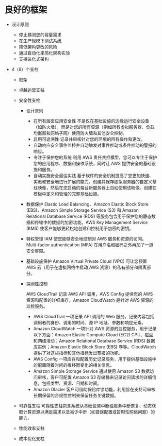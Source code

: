 # 良好的框架

- 设计原则

  - 停止猜测您的容量需求
  - 在生产规模下测试系统
  - 降低架构更改的风险
  - 通过自动化来简化架构实验
  - 支持进化式架构

- 4（6）个支柱

  - 框架

  - 卓越运营支柱

  - 安全性支柱

    - 设计原则

      - 在所有层面应用安全性
        不是仅在基础设施的边缘运行安全设备（如防火墙），而是对您的所有资源（例如所有虚拟服务器、负载均衡器和网络子网）使用防火墙和其他安全控制。 
      - 启用可追溯性
        记录并审核针对您的环境的所有操作和更改。 
      - 自动响应安全事件
        ​监控并自动触发对事件推动或条件推动的警报的响应。 
      - 专注于保护您的系统
        利用 AWS 责任共担模型，您可以专注于保护您的应用程序、数据和操作系统，同时让 AWS 提供安全的基础设施和服务。 
      - 自动实施安全最佳实践
        基于软件的安全机制提高了您更加快速、实惠和安全地进行扩展的能力。创建并保存虚拟服务器的自定义基线映像，然后在您启动的每台新服务器上自动使用该映像。创建在模板中定义和管理的完整基础设施。 

    - 数据保护
      Elastic Load Balancing、Amazon Elastic Block Store (EBS)、Amazon Simple Storage Service (S3) 和 Amazon Relational Database Service (RDS) 等服务包含用于保护您的静态数据和传输中的数据的加密功能。AWS Key Management Service (KMS) 使客户能够更轻松地创建和控制用于加密的密钥。 

    - 特权管理
      IAM 使您能够安全地控制对 AWS 服务和资源的访问。Multi-factor authentication (MFA) 在用户名和密码之外再加了一道安全屏障。 

    - 基础设施保护
      Amazon Virtual Private Cloud (VPC) 可让您预置 AWS 云（用于在虚拟网络中启动 AWS 资源）的私有部分和隔离部分。 

    - 探测性控制

      AWS CloudTrail 记录 AWS API 调用，AWS Config 提供您的 AWS 资源和配置的详细库存，Amazon CloudWatch 是针对 AWS 资源的监控服务。 

      - AWS CloudTrail
        一项记录 API 调用的 Web 服务，记录内容包括调用者的身份、调用的时间、源 IP 地址、参数和响应元素。 
      - Amazon CloudWatch
        一项针对 AWS 资源的监控服务，用于记录以下方面：Amazon Elastic Compute Cloud (EC2) CPU、磁盘和网络活动；Amazon Relational Database Service (RDS) 数据库实例；Amazon Elastic Block Store (EBS) 卷等。CloudWatch 提供了对这些指标和其他指标发出警报的功能。 
      - AWS Config
        一项库存和配置历史记录服务，用于提供基础设施中的配置随着时间的推移而变化的相关信息。 
      - Amazon Simple Storage Service
        通过使用 Amazon S3 数据访问审核，客户可配置 Amazon S3 存储桶来记录访问请求的详细信息，包括类型、资源、日期和时间。 
      - Amazon Glacier
        客户可借助保险库锁功能，利用旨在支持可审核长期保留的合规性控制来保留任务关键数据。 

  - 可靠性支柱
    可靠性支柱包含系统从基础设施中断或服务中断恢复、动态获取计算资源以满足需求以及减少中断（如错误配置或暂时性网络问题）的能力。 

  - 性能效率支柱

  - 成本优化支柱